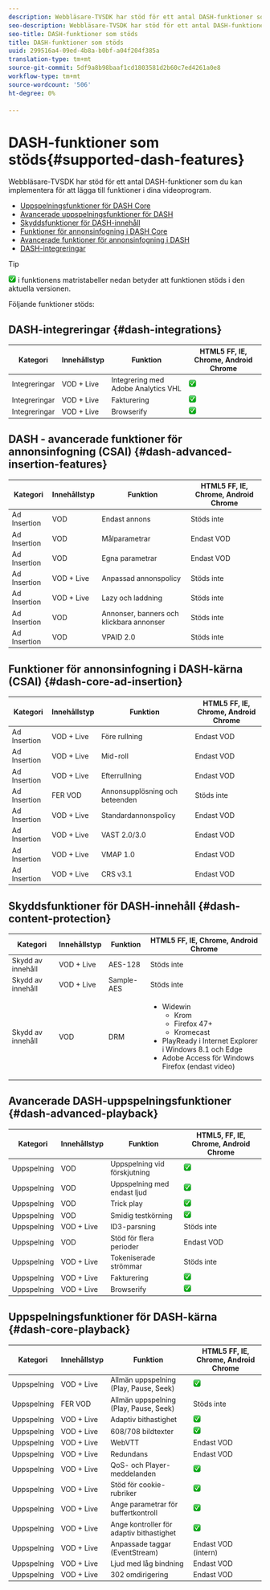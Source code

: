 ```yaml
---
description: Webbläsare-TVSDK har stöd för ett antal DASH-funktioner som du kan implementera för att lägga till funktioner i dina videoprogram.
seo-description: Webbläsare-TVSDK har stöd för ett antal DASH-funktioner som du kan implementera för att lägga till funktioner i dina videoprogram.
seo-title: DASH-funktioner som stöds
title: DASH-funktioner som stöds
uuid: 299516a4-09ed-4b8a-b0bf-a04f204f385a
translation-type: tm+mt
source-git-commit: 5df9a8b98baaf1cd1803581d2b60c7ed4261a0e8
workflow-type: tm+mt
source-wordcount: '506'
ht-degree: 0%

---
```



# DASH-funktioner som stöds{#supported-dash-features}

Webbläsare-TVSDK har stöd för ett antal DASH-funktioner som du kan implementera för att lägga till funktioner i dina videoprogram.

* [Uppspelningsfunktioner för DASH Core](#dash-core-playback)
* [Avancerade uppspelningsfunktioner för DASH](#dash-advanced-playback)
* [Skyddsfunktioner för DASH-innehåll](#dash-content-protection)
* [Funktioner för annonsinfogning i DASH Core](#dash-core-ad-insertion)
* [Avancerade funktioner för annonsinfogning i DASH](#dash-advanced-insertion-features)
* [DASH-integreringar](#dash-integrations)

>[!TIP]
>
>![](assets/supported15.png) i funktionens matristabeller nedan
>betyder att funktionen stöds i den aktuella versionen.

Följande funktioner stöds:

<!-- 

<table id="table_lrb_p2g_xx"> 
 <title>DASH integrations</title> 
 <tgroup cols="4"> 
  <colspec colnum="1" colname="col1" colwidth="*" /> 
  <colspec colnum="2" colname="col2" colwidth="*" /> 
  <colspec colnum="3" colname="col3" colwidth="*" /> 
  <colspec colnum="4" colname="col6" colwidth="*" /> 
  <thead> 
   <tr> 
    <th colname="col1" class="entry"> Category </th> 
    <th colname="col2" class="entry"> Content type </th> 
    <th colname="col3" class="entry"> Feature </th> 
    <th colname="col6" align="center" class="entry"> 
     <lines>
       HTML5 FF, IE, Chrome, Android Chrome
     </lines> </th> 
   </tr> 
  </thead> 
  <tbody> 
   <tr> 
    <td colname="col1"> Integrations </td> 
    <td colname="col2"> VOD + Live </td> 
    <td colname="col3"> Adobe Analytics VHL integration </td> 
    <td colname="col6" valign="middle" align="center"><img href="assets/supported15.png" id="image_14D9248BD1D8410E83AD27DB4AB3B6ED" /> </td> 
   </tr> 
   <tr> 
    <td colname="col1"> Integrations </td> 
    <td colname="col2"> VOD + Live </td> 
    <td colname="col3"> Nielsen support </td> 
    <td colname="col6" valign="middle" align="center"><img href="assets/supported15.png" id="image_EFA853CB763446B3B37F2CF6BCC53EE1" /> </td> 
   </tr> 
   <tr> 
    <td colname="col1"> Integrations </td> 
    <td colname="col2"> VOD + Live </td> 
    <td colname="col3"> Billing </td> 
    <td colname="col6" valign="middle" align="center"><img href="assets/supported15.png" id="image_B3A4E5937CEC4052977C08767219BC2B" /> </td> 
   </tr> 
   <tr> 
    <td colname="col1"> Integrations </td> 
    <td colname="col2"> VOD + Live </td> 
    <td colname="col3"> Browserify </td> 
    <td colname="col6" valign="middle" align="center"><img href="assets/supported15.png" id="image_3330E81B86C84AD391AEBFDFE911A47F" /> </td> 
   </tr> 
  </tbody> 
 </tgroup> 
</table>

 -->

## DASH-integreringar {#dash-integrations}

| Kategori | Innehållstyp | Funktion | HTML5 FF, IE, Chrome, Android Chrome |
|---|---|---|---|
| Integreringar | VOD + Live | Integrering med Adobe Analytics VHL | ![](assets/supported15.png) |
| Integreringar | VOD + Live | Fakturering | ![](assets/supported15.png) |
| Integreringar | VOD + Live | Browserify | ![](assets/supported15.png) |

## DASH - avancerade funktioner för annonsinfogning (CSAI) {#dash-advanced-insertion-features}

| Kategori | Innehållstyp | Funktion | HTML5 FF, IE, Chrome, Android Chrome |
|---|---|---|---|
| Ad Insertion | VOD | Endast annons | Stöds inte |
| Ad Insertion | VOD | Målparametrar | Endast VOD |
| Ad Insertion | VOD | Egna parametrar | Endast VOD |
| Ad Insertion | VOD + Live | Anpassad annonspolicy | Stöds inte |
| Ad Insertion | VOD + Live | Lazy och laddning | Stöds inte |
| Ad Insertion | VOD | Annonser, banners och klickbara annonser | Stöds inte |
| Ad Insertion | VOD | VPAID 2.0 | Stöds inte |

## Funktioner för annonsinfogning i DASH-kärna (CSAI) {#dash-core-ad-insertion}

| Kategori | Innehållstyp | Funktion | HTML5 FF, IE, Chrome, Android Chrome |
|---|---|---|---|
| Ad Insertion | VOD + Live | Före rullning | Endast VOD |
| Ad Insertion | VOD + Live | Mid-roll | Endast VOD |
| Ad Insertion | VOD + Live | Efterrullning | Endast VOD |
| Ad Insertion | FER VOD | Annonsupplösning och beteenden | Stöds inte |
| Ad Insertion | VOD + Live | Standardannonspolicy | Endast VOD |
| Ad Insertion | VOD + Live | VAST 2.0/3.0 | Endast VOD |
| Ad Insertion | VOD + Live | VMAP 1.0 | Endast VOD |
| Ad Insertion | VOD + Live | CRS v3.1 | Endast VOD |

## Skyddsfunktioner för DASH-innehåll {#dash-content-protection}

<table id="table_hrb_p2g_xx">  
 <thead> 
  <tr> 
   <th colname="col1" class="entry"> Kategori </th> 
   <th colname="col2" class="entry"> Innehållstyp </th> 
   <th colname="col3" class="entry"> Funktion </th> 
   <th colname="col6" class="entry"> HTML5 FF, IE, Chrome, Android Chrome</th>
  </tr> 
 </thead>
 <tbody> 
  <tr> 
   <td colname="col1"> Skydd av innehåll </td> 
   <td colname="col2"> VOD + Live </td> 
   <td colname="col3"> AES-128 </td> 
   <td colname="col6"> Stöds inte </td>
  </tr> 
  <tr> 
   <td colname="col1"> Skydd av innehåll </td> 
   <td colname="col2"> VOD + Live </td> 
   <td colname="col3"> Sample-AES </td> 
   <td colname="col6"> Stöds inte </td> 
  </tr> 
  <tr> 
   <td colname="col1"> Skydd av innehåll </td> 
   <td colname="col2"> VOD </td> 
   <td colname="col3"> DRM </td> 
   <td colname="col6"> 
    <ul id="ul_irb_p2g_xx"> 
     <li id="li_C4643F2978BC4C8ABDB3E6C72C75A468">Widewin 
      <ul id="ul_7047EA49AA3F40FE8F90E0ED6C028D83"> 
       <li id="li_B575735388D74D789D56BF373A470A6D">Krom </li> 
       <li id="li_855146E4AC3A48E69B65F0022E1C0156">Firefox 47+ </li> 
       <li id="li_BC06B0A6EAAC4FC991C713775A8BB4DA">Kromecast </li> 
      </ul> </li> 
     <li id="li_D48B51C2208F423CB85D08886C2E1C66">PlayReady i Internet Explorer i Windows 8.1 och Edge </li> 
     <li id="li_2786AC19387241A296E015EE6FD07F2D">Adobe Access för Windows Firefox (endast video) </li> 
    </ul> </td> 
  </tr> 
 </tbody> 
</table>

## Avancerade DASH-uppspelningsfunktioner {#dash-advanced-playback}

| Kategori | Innehållstyp | Funktion | HTML5, FF, IE, Chrome, Android Chrome |
|---|---|---|---|
| Uppspelning | VOD | Uppspelning vid förskjutning | ![](assets/supported15.png) |
| Uppspelning | VOD | Uppspelning med endast ljud | ![](assets/supported15.png) |
| Uppspelning | VOD | Trick play | ![](assets/supported15.png) |
| Uppspelning | VOD | Smidig testkörning | ![](assets/supported15.png) |
| Uppspelning | VOD + Live | ID3-parsning | Stöds inte |
| Uppspelning | VOD | Stöd för flera perioder | Endast VOD |
| Uppspelning | VOD + Live | Tokeniserade strömmar | Stöds inte |
| Uppspelning | VOD + Live | Fakturering | ![](assets/supported15.png) |
| Uppspelning | VOD + Live | Browserify | ![](assets/supported15.png) |

## Uppspelningsfunktioner för DASH-kärna {#dash-core-playback}

| Kategori | Innehållstyp | Funktion | HTML5 FF, IE, Chrome, Android Chrome |
|---|---|---|---|
| Uppspelning | VOD + Live | Allmän uppspelning (Play, Pause, Seek) | ![](assets/supported15.png) |
| Uppspelning | FER VOD | Allmän uppspelning (Play, Pause, Seek) | Stöds inte |
| Uppspelning | VOD + Live | Adaptiv bithastighet | ![](assets/supported15.png) |
| Uppspelning | VOD + Live | 608/708 bildtexter | ![](assets/supported15.png) |
| Uppspelning | VOD + Live | WebVTT | Endast VOD |
| Uppspelning | VOD + Live | Redundans | Endast VOD |
| Uppspelning | VOD + Live | QoS- och Player-meddelanden | ![](assets/supported15.png) |
| Uppspelning | VOD + Live | Stöd för cookie-rubriker | ![](assets/supported15.png) |
| Uppspelning | VOD + Live | Ange parametrar för buffertkontroll | ![](assets/supported15.png) |
| Uppspelning | VOD + Live | Ange kontroller för adaptiv bithastighet | ![](assets/supported15.png) |
| Uppspelning | VOD + Live | Anpassade taggar (EventStream) | Endast VOD (intern) |
| Uppspelning | VOD + Live | Ljud med låg bindning | Endast VOD |
| Uppspelning | VOD + Live | 302 omdirigering | Endast VOD |